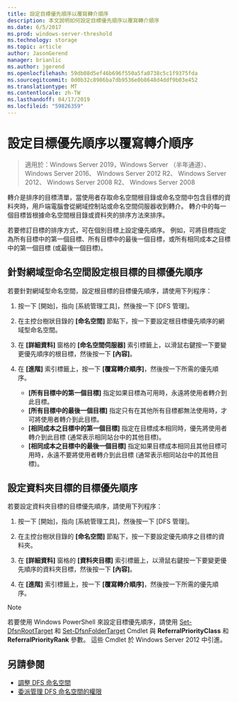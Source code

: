 ```yaml
---
title: 設定目標優先順序以覆寫轉介順序
description: 本文說明如何設定目標優先順序以覆寫轉介順序
ms.date: 6/5/2017
ms.prod: windows-server-threshold
ms.technology: storage
ms.topic: article
author: JasonGerend
manager: brianlic
ms.author: jgerend
ms.openlocfilehash: 59db08d5ef46b696f550a5fa0738c5c1f9375fda
ms.sourcegitcommit: 0d0b32c8986ba7db9536e0b8648d4ddf9b03e452
ms.translationtype: MT
ms.contentlocale: zh-TW
ms.lasthandoff: 04/17/2019
ms.locfileid: "59826359"
---
```

# <a name="set-target-priority-to-override-referral-ordering"></a>設定目標優先順序以覆寫轉介順序

> 適用於：Windows Server 2019，Windows Server （半年通道）、 Windows Server 2016、 Windows Server 2012 R2、 Windows Server 2012、 Windows Server 2008 R2、 Windows Server 2008

轉介是排序的目標清單，當使用者存取命名空間根目錄或命名空間中包含目標的資料夾時，用戶端電腦會從網域控制站或命名空間伺服器收到轉介。 轉介中的每一個目標皆根據命名空間根目錄或資料夾的排序方法來排序。 

若要修訂目標的排序方式，可在個別目標上設定優先順序。 例如，可將目標指定為所有目標中的第一個目標、所有目標中的最後一個目標，或所有相同成本之目標中的第一個目標 (或最後一個目標)。

## <a name="to-set-target-priority-on-a-root-target-for-a-domain-based-namespace"></a>針對網域型命名空間設定根目標的目標優先順序

若要針對網域型命名空間，設定根目標的目標優先順序，請使用下列程序：

1.  按一下 [開始]，指向 [系統管理工具]，然後按一下 [DFS 管理]。

2.  在主控台樹狀目錄的 **\[命名空間\]** 節點下，按一下要設定根目標優先順序的網域型命名空間。

3.  在 **\[詳細資料\]** 窗格的 **\[命名空間伺服器\]** 索引標籤上，以滑鼠右鍵按一下要變更優先順序的根目標，然後按一下 **\[內容\]**。

4.  在 **\[進階\]** 索引標籤上，按一下 **\[覆寫轉介順序\]**，然後按一下所需的優先順序。

    -   **\[所有目標中的第一個目標\]** 指定如果目標為可用時，永遠將使用者轉介到此目標。
    -   **\[所有目標中的最後一個目標\]** 指定只有在其他所有目標都無法使用時，才可將使用者轉介到此目標。
    -   **\[相同成本之目標中的第一個目標\]** 指定在目標成本相同時，優先將使用者轉介到此目標 (通常表示相同站台中的其他目標)。
    -   **\[相同成本之目標中的最後一個目標\]** 指定如果目標成本相同且其他目標可用時，永遠不要將使用者轉介到此目標 (通常表示相同站台中的其他目標)。

## <a name="to-set-target-priority-on-a-folder-target"></a>設定資料夾目標的目標優先順序

若要設定資料夾目標的目標優先順序，請使用下列程序：

1.  按一下 [開始]，指向 [系統管理工具]，然後按一下 [DFS 管理]。

2.  在主控台樹狀目錄的 **\[命名空間\]** 節點下，按一下要設定優先順序之目標的資料夾。

3.  在 **\[詳細資料\]** 窗格的 **\[資料夾目標\]** 索引標籤上，以滑鼠右鍵按一下要變更優先順序的資料夾目標，然後按一下 **\[內容\]**。

4.  在 **\[進階\]** 索引標籤上，按一下 **\[覆寫轉介順序\]**，然後按一下所需的優先順序。

> [!NOTE]
> 若要使用 Windows PowerShell 來設定目標優先順序，請使用 [Set-DfsnRootTarget](https://technet.microsoft.com/library/jj884266.aspx) 和 [Set-DfsnFolderTarget](https://technet.microsoft.com/library/jj884264.aspx) Cmdlet 與 **ReferralPriorityClass** 和 **ReferralPriorityRank** 參數。 這些 Cmdlet 於 Windows Server 2012 中引進。

## <a name="see-also"></a>另請參閱

-   [調整 DFS 命名空間](tuning-dfs-namespaces.md)
-   [委派管理 DFS 命名空間的權限](delegate-management-permissions-for-dfs-namespaces.md)